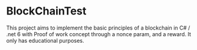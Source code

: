 # BlockChainTest

This project aims to implement the basic principles of a blockchain in C# / .net 6 with Proof of work concept through a nonce param, and a reward.
It only has educational purposes.
